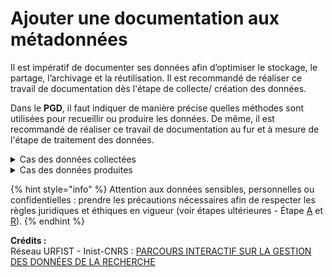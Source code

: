 # Ajouter une documentation aux métadonnées

Il est impératif de documenter ses données afin d’optimiser le stockage, le partage, l’archivage et la réutilisation. Il est recommandé de réaliser ce travail de documentation dès l'étape de collecte/ création des données.

Dans le **PGD**, il faut indiquer de manière précise quelles méthodes sont utilisées pour recueillir ou produire les données. De même, il est recommandé de réaliser ce travail de documentation au fur et à mesure de l'étape de traitement des données.

<details>

<summary>Cas des données collectées</summary>

Indiquer :

• leur provenance (corpus, archives…),

• sur quels critères elles ont été sélectionnées

• les conditions de réutilisations préexistantes de ces données.

</details>

<details>

<summary>Cas des données produites</summary>

Indiquer :

• le contexte de création,

• les méthodes utilisées,

• les protocoles suivis ou établis,

• les contrôles qualité mis en place.

</details>

{% hint style="info" %}
Attention aux données sensibles, personnelles ou confidentielles : prendre les précautions nécessaires afin de respecter les règles juridiques et éthiques en vigueur (voir étapes ultérieures - Étape [A](../../etape-a-rendre-ses-donnees-accessibles/1-choisir-les-niveaux-dacces-adaptes-a-chaque-produit-de-recherche/) et [R](../../r.-rendre-ses-donnees-reutilisables/2-verifier-la-conformite-juridique-et-ethique-de-la-publication-des-donnees.md)).
{% endhint %}



**Crédits :** \
Réseau URFIST - Inist-CNRS : [PARCOURS INTERACTIF SUR LA GESTION DES DONNÉES DE LA RECHERCHE](https://doranum.fr/enjeux-benefices/parcours-interactif-sur-la-gestion-des-donnees-de-la-recherche/)
